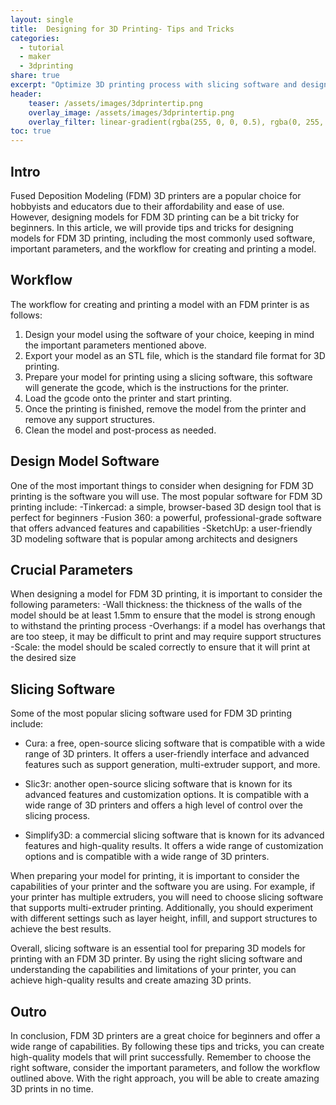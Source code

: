 ```yaml
---
layout: single
title:  Designing for 3D Printing- Tips and Tricks
categories:
  - tutorial
  - maker
  - 3dprinting
share: true
excerpt: "Optimize 3D printing process with slicing software and design tips for FDM printers"
header:
    teaser: /assets/images/3dprintertip.png
    overlay_image: /assets/images/3dprintertip.png
    overlay_filter: linear-gradient(rgba(255, 0, 0, 0.5), rgba(0, 255, 255, 0.5))
toc: true
---
```

## Intro
Fused Deposition Modeling (FDM) 3D printers are a popular choice for hobbyists and educators due to their affordability and ease of use. However, designing models for FDM 3D printing can be a bit tricky for beginners. In this article, we will provide tips and tricks for designing models for FDM 3D printing, including the most commonly used software, important parameters, and the workflow for creating and printing a model.
## Workflow
The workflow for creating and printing a model with an FDM printer is as follows:

1. Design your model using the software of your choice, keeping in mind the important parameters mentioned above.
2. Export your model as an STL file, which is the standard file format for 3D printing.
3. Prepare your model for printing using a slicing software, this software will generate the gcode, which is the instructions for the printer.
4. Load the gcode onto the printer and start printing.
5. Once the printing is finished, remove the model from the printer and remove any support structures.
6. Clean the model and post-process as needed.
## Design Model Software
One of the most important things to consider when designing for FDM 3D printing is the software you will use. The most popular software for FDM 3D printing include:
-Tinkercad: a simple, browser-based 3D design tool that is perfect for beginners
-Fusion 360: a powerful, professional-grade software that offers advanced features and capabilities
-SketchUp: a user-friendly 3D modeling software that is popular among architects and designers
## Crucial Parameters
When designing a model for FDM 3D printing, it is important to consider the following parameters:
-Wall thickness: the thickness of the walls of the model should be at least 1.5mm to ensure that the model is strong enough to withstand the printing process
-Overhangs: if a model has overhangs that are too steep, it may be difficult to print and may require support structures
-Scale: the model should be scaled correctly to ensure that it will print at the desired size
## Slicing Software
Some of the most popular slicing software used for FDM 3D printing include:

- Cura: a free, open-source slicing software that is compatible with a wide range of 3D printers. It offers a user-friendly interface and advanced features such as support generation, multi-extruder support, and more.

- Slic3r: another open-source slicing software that is known for its advanced features and customization options. It is compatible with a wide range of 3D printers and offers a high level of control over the slicing process.

- Simplify3D: a commercial slicing software that is known for its advanced features and high-quality results. It offers a wide range of customization options and is compatible with a wide range of 3D printers.

When preparing your model for printing, it is important to consider the capabilities of your printer and the software you are using. For example, if your printer has multiple extruders, you will need to choose slicing software that supports multi-extruder printing. Additionally, you should experiment with different settings such as layer height, infill, and support structures to achieve the best results.

Overall, slicing software is an essential tool for preparing 3D models for printing with an FDM 3D printer. By using the right slicing software and understanding the capabilities and limitations of your printer, you can achieve high-quality results and create amazing 3D prints.

## Outro
In conclusion, FDM 3D printers are a great choice for beginners and offer a wide range of capabilities. By following these tips and tricks, you can create high-quality models that will print successfully. Remember to choose the right software, consider the important parameters, and follow the workflow outlined above. With the right approach, you will be able to create amazing 3D prints in no time.
